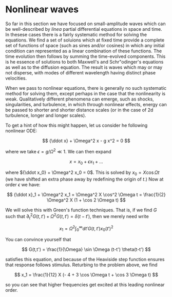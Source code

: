 # Nonlinear waves

So far in this section we have focused on small-amplitude waves which can be 
well-described by *linea* partial differential equations in space and time. In 
thesese cases there is a fairly systematic method for solving the equations. 
We find a set of soluions which at fixed time provide a complete set of 
functions of space (such as sines and/or cosines) in which any initial 
condition can represented as a linear combination of these functions. 
The time evolution  then follows by summing the time-evolved components. 
This is he essence of solutions to both Maxwell's and Schr\"odinger's 
equations as well as to the diffusion equation. The result is waves which
may or may not disperse, with modes of different wavelength having distinct
phase velocities.

When we pass to nonlinear equations, there is generally no such 
systematic method for solving them, except perhaps in the case that 
the nonlinearity is weak. Qualitatively different phenomena can emerge, 
such as shocks, singularities, and turbulence, in which through nonlinear 
effects, energy can be passed to shorter and shorter distance scales (or in
the case of 2d turbulence, longer and longer scales). 

To get a hint of how this might happen, let us consider he following
nonlinear ODE:

$$
	{\ddot x} + \Omega^2 x - g x^2 = 0
$$

where we take $\epsilon = g/\Omega^2 \ll 1$. We can then expand

$$
	x = x_0 + \epsilon x_1 + \ldots
$$

where ${\ddot x_0} + \Omega^2 x_0 = 0$. This is solved by $x_0 = X \cos\Omega t$
(we have shifted an extra phase away by redefining the origin of $t$.) Now
at order $\epsilon$ we have:

$$
	{\ddot x}_1 + \Omega^2 x_1 = \Omega^2 X \cos^2 \Omega t = \frac{1}{2} 
	\Omega^2 X (1 + \cos 2 \Omega t)
$$

We will solve this with Green's function techniques. That is, if we find
$G$ such that $\partial_t^2 G(t,t') + \Omega^2 G(t,t') = \delta(t - t')$,
then we merely need write

$$
	x_1 = \Omega^2 \int_0^{\infty} dt' G(t,t') x_0(t')^2
$$

You can convince yourself that

$$
	G(t,t') = \frac{1}{\Omega} \sin \Omega (t-t') \theta(t-t')
$$

satisfies this equation, and because of the Heaviside step function ensures that response follows stimulus. Returbing to the problem above, we find

$$
	x_1 = \frac{1}{12} X (- 4 + 3 \cos \Omega t + \cos 3 \Omega t)
$$

so you can see that higher frequencies get excited at this leading 
nonlinear order.

	
